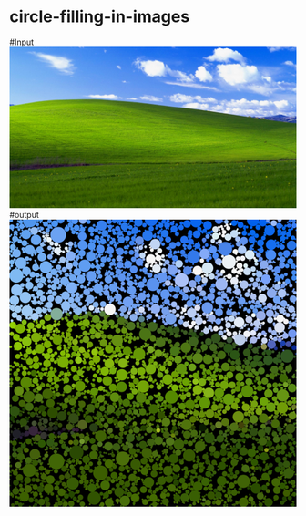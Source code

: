 # circle-filling-in-images
#Input
![alt text](https://github.com/rinovethamoses97/circle-filling-in-images/blob/master/public/bliss.jpg)
#output
![alt text](https://github.com/rinovethamoses97/circle-filling-in-images/blob/master/public/output1.png)
